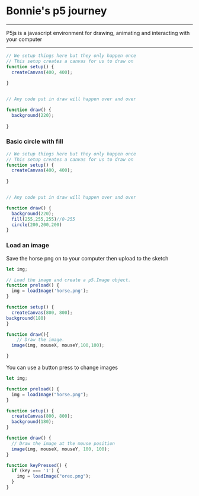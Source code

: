 # Bonnie's p5 journey
---
P5js is a javascript environment for drawing, animating and interacting with your computer

---



```javascript
// We setup things here but they only happen once
// This setup creates a canvas for us to draw on
function setup() {
  createCanvas(400, 400);
  
}


// Any code put in draw will happen over and over

function draw() {
  background(220);
  
}

```
### Basic circle with fill
```javascript
// We setup things here but they only happen once
// This setup creates a canvas for us to draw on
function setup() {
  createCanvas(400, 400);
  
}


// Any code put in draw will happen over and over

function draw() {
  background(220);
  fill(255,255,255)//0-255
  circle(200,200,200)
}
```

### Load an image
Save the horse png on to your computer then upload to the sketch
```javascript
let img;

// Load the image and create a p5.Image object.
function preload() {
  img = loadImage('horse.png');
}

function setup() {
  createCanvas(800, 800);
background(180)
}

function draw(){
    // Draw the image.
  image(img, mouseX, mouseY,100,100);

}
```

You can use a button press to change images

```javascript
let img;

function preload() {
  img = loadImage("horse.png");
}

function setup() {
  createCanvas(800, 800);
  background(180);
}

function draw() {
  // Draw the image at the mouse position
  image(img, mouseX, mouseY, 100, 100);
}

function keyPressed() {
  if (key === '1') {
    img = loadImage("oreo.png");
  }
}

```
